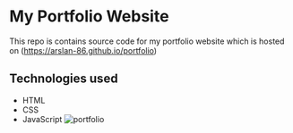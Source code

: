 # My Portfolio Website
This repo is contains source code for my portfolio website which is hosted on (https://arslan-86.github.io/portfolio)
## Technologies used
* HTML
* CSS
* JavaScript
![portfolio](https://user-images.githubusercontent.com/111128880/221360986-42d72497-b2b2-42c5-a3bd-5eac36124f6c.png)
